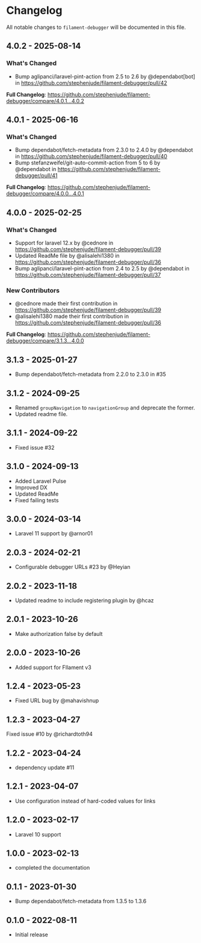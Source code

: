 # Changelog

All notable changes to `filament-debugger` will be documented in this file.

## 4.0.2 - 2025-08-14

### What's Changed

* Bump aglipanci/laravel-pint-action from 2.5 to 2.6 by @dependabot[bot] in https://github.com/stephenjude/filament-debugger/pull/42

**Full Changelog**: https://github.com/stephenjude/filament-debugger/compare/4.0.1...4.0.2

## 4.0.1 - 2025-06-16

### What's Changed

* Bump dependabot/fetch-metadata from 2.3.0 to 2.4.0 by @dependabot in https://github.com/stephenjude/filament-debugger/pull/40
* Bump stefanzweifel/git-auto-commit-action from 5 to 6 by @dependabot in https://github.com/stephenjude/filament-debugger/pull/41

**Full Changelog**: https://github.com/stephenjude/filament-debugger/compare/4.0.0...4.0.1

## 4.0.0 - 2025-02-25

### What's Changed

* Support for laravel 12.x by @cednore in https://github.com/stephenjude/filament-debugger/pull/39
* Updated ReadMe file by @alisalehi1380 in https://github.com/stephenjude/filament-debugger/pull/36
* Bump aglipanci/laravel-pint-action from 2.4 to 2.5 by @dependabot in https://github.com/stephenjude/filament-debugger/pull/37

### New Contributors

* @cednore made their first contribution in https://github.com/stephenjude/filament-debugger/pull/39
* @alisalehi1380 made their first contribution in https://github.com/stephenjude/filament-debugger/pull/36

**Full Changelog**: https://github.com/stephenjude/filament-debugger/compare/3.1.3...4.0.0

## 3.1.3 - 2025-01-27

- Bump dependabot/fetch-metadata from 2.2.0 to 2.3.0 in #35

## 3.1.2 - 2024-09-25

- Renamed `groupNavigation` to `navigationGroup` and deprecate the former.
- Updated readme file.

## 3.1.1 - 2024-09-22

- Fixed issue #32

## 3.1.0 - 2024-09-13

- Added Laravel Pulse
- Improved DX
- Updated ReadMe
- Fixed failing tests

## 3.0.0 - 2024-03-14

- Laravel 11 support by @arnor01

## 2.0.3 - 2024-02-21

- Configurable debugger URLs #23 by @Heyian

## 2.0.2 - 2023-11-18

- Updated readme to include registering plugin by @hcaz

## 2.0.1 - 2023-10-26

- Make authorization false by default

## 2.0.0 - 2023-10-26

- Added support for FIlament v3

## 1.2.4 - 2023-05-23

- Fixed URL bug by @mahavishnup

## 1.2.3 - 2023-04-27

Fixed issue #10  by @richardtoth94

## 1.2.2 - 2023-04-24

- dependency update #11

## 1.2.1 - 2023-04-07

- Use configuration instead of hard-coded values for links

## 1.2.0 - 2023-02-17

- Laravel 10 support

## 1.0.0 - 2023-02-13

- completed the documentation

## 0.1.1 - 2023-01-30

- Bump dependabot/fetch-metadata from 1.3.5 to 1.3.6

## 0.1.0 - 2022-08-11

- Initial release
